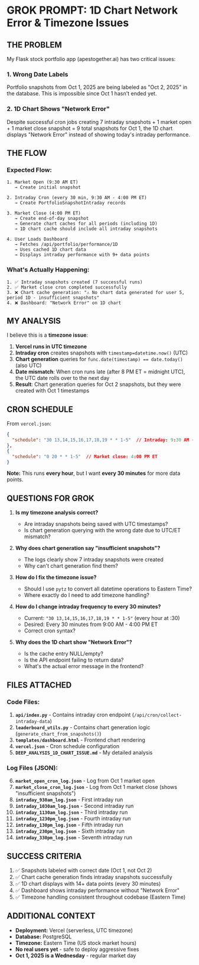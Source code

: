 # GROK PROMPT: 1D Chart Network Error & Timezone Issues

## THE PROBLEM

My Flask stock portfolio app (apestogether.ai) has two critical issues:

### 1. **Wrong Date Labels**
Portfolio snapshots from Oct 1, 2025 are being labeled as "Oct 2, 2025" in the database. This is impossible since Oct 1 hasn't ended yet.

### 2. **1D Chart Shows "Network Error"**
Despite successful cron jobs creating 7 intraday snapshots + 1 market open + 1 market close snapshot = 9 total snapshots for Oct 1, the 1D chart displays "Network Error" instead of showing today's intraday performance.

## THE FLOW

### Expected Flow:
```
1. Market Open (9:30 AM ET)
   → Create initial snapshot
   
2. Intraday Cron (every 30 min, 9:30 AM - 4:00 PM ET)
   → Create PortfolioSnapshotIntraday records
   
3. Market Close (4:00 PM ET)
   → Create end-of-day snapshot
   → Generate chart caches for all periods (including 1D)
   → 1D chart cache should include all intraday snapshots
   
4. User Loads Dashboard
   → Fetches /api/portfolio/performance/1D
   → Uses cached 1D chart data
   → Displays intraday performance with 9+ data points
```

### What's Actually Happening:
```
1. ✅ Intraday snapshots created (7 successful runs)
2. ✅ Market close cron completed successfully
3. ❌ Chart cache generation: "⚠ No chart data generated for user 5, period 1D - insufficient snapshots"
4. ❌ Dashboard: "Network Error" on 1D chart
```

## MY ANALYSIS

I believe this is a **timezone issue**:

1. **Vercel runs in UTC timezone**
2. **Intraday cron** creates snapshots with `timestamp=datetime.now()` (UTC)
3. **Chart generation** queries for `func.date(timestamp) == date.today()` (also UTC)
4. **Date mismatch**: When cron runs late (after 8 PM ET = midnight UTC), the UTC date rolls over to the next day
5. **Result**: Chart generation queries for Oct 2 snapshots, but they were created with Oct 1 timestamps

## CRON SCHEDULE

From `vercel.json`:
```json
{
  "schedule": "30 13,14,15,16,17,18,19 * * 1-5"  // Intraday: 9:30 AM - 3:30 PM ET (hourly)
},
{
  "schedule": "0 20 * * 1-5"  // Market close: 4:00 PM ET
}
```

**Note:** This runs **every hour**, but I want **every 30 minutes** for more data points.

## QUESTIONS FOR GROK

1. **Is my timezone analysis correct?**
   - Are intraday snapshots being saved with UTC timestamps?
   - Is chart generation querying with the wrong date due to UTC/ET mismatch?

2. **Why does chart generation say "insufficient snapshots"?**
   - The logs clearly show 7 intraday snapshots were created
   - Why can't chart generation find them?

3. **How do I fix the timezone issue?**
   - Should I use `pytz` to convert all datetime operations to Eastern Time?
   - Where exactly do I need to add timezone handling?

4. **How do I change intraday frequency to every 30 minutes?**
   - Current: `"30 13,14,15,16,17,18,19 * * 1-5"` (every hour at :30)
   - Desired: Every 30 minutes from 9:00 AM - 4:00 PM ET
   - Correct cron syntax?

5. **Why does the 1D chart show "Network Error"?**
   - Is the cache entry NULL/empty?
   - Is the API endpoint failing to return data?
   - What's the actual error message in the frontend?

## FILES ATTACHED

### Code Files:
1. **`api/index.py`** - Contains intraday cron endpoint (`/api/cron/collect-intraday-data`)
2. **`leaderboard_utils.py`** - Contains chart generation logic (`generate_chart_from_snapshots()`)
3. **`templates/dashboard.html`** - Frontend chart rendering
4. **`vercel.json`** - Cron schedule configuration
5. **`DEEP_ANALYSIS_1D_CHART_ISSUE.md`** - My detailed analysis

### Log Files (JSON):
6. **`market_open_cron_log.json`** - Log from Oct 1 market open
7. **`market_close_cron_log.json`** - Log from Oct 1 market close (shows "insufficient snapshots")
8. **`intraday_930am_log.json`** - First intraday run
9. **`intraday_1030am_log.json`** - Second intraday run
10. **`intraday_1130am_log.json`** - Third intraday run
11. **`intraday_1230pm_log.json`** - Fourth intraday run
12. **`intraday_130pm_log.json`** - Fifth intraday run
13. **`intraday_230pm_log.json`** - Sixth intraday run
14. **`intraday_330pm_log.json`** - Seventh intraday run

## SUCCESS CRITERIA

1. ✅ Snapshots labeled with correct date (Oct 1, not Oct 2)
2. ✅ Chart cache generation finds intraday snapshots successfully
3. ✅ 1D chart displays with 14+ data points (every 30 minutes)
4. ✅ Dashboard shows intraday performance without "Network Error"
5. ✅ Timezone handling consistent throughout codebase (Eastern Time)

## ADDITIONAL CONTEXT

- **Deployment:** Vercel (serverless, UTC timezone)
- **Database:** PostgreSQL
- **Timezone:** Eastern Time (US stock market hours)
- **No real users yet** - safe to deploy aggressive fixes
- **Oct 1, 2025 is a Wednesday** - regular market day
